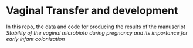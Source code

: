Vaginal Transfer and development
================

In this repo, the data and code for producing the results of the manuscript *Stability of the vaginal microbiota during pregnancy and its importance for early infant colonization*
